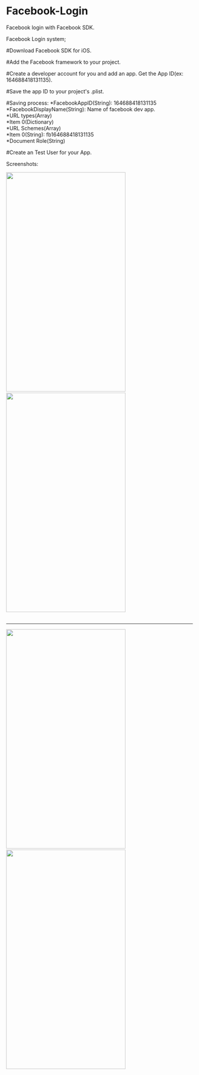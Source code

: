 Facebook-Login
==============

Facebook login with Facebook SDK. 

Facebook Login system; 

 #Download Facebook SDK for iOS.
 
 #Add the Facebook framework to your project.
 
 #Create a developer account for you and add an app. Get the App ID(ex: 164688418131135).
 
 #Save the app ID to your project's .plist.
 
 #Saving process:
      *FacebookAppID(String): 164688418131135<br>
      *FacebookDisplayName(String): Name of facebook dev app.<br>
      *URL types(Array)<br>
         *Item 0(Dictionary)<br>
            *URL Schemes(Array)<br>
               *Item 0(String): fb164688418131135<br>
            *Document Role(String)<br>
            
 #Create an Test User for your App.

Screenshots:

<img src="https://github.com/bilalarslan1993/Facebook-Login/raw/master/Images/img1.png" height="590" width="322">&nbsp;&nbsp;
<img src="https://github.com/bilalarslan1993/Facebook-Login/raw/master/Images/img2.png" height="590" width="322"><br><br><hr>

<img src="https://github.com/bilalarslan1993/Facebook-Login/raw/master/Images/img3.png" height="590" width="322">&nbsp;&nbsp;
<img src="https://github.com/bilalarslan1993/Facebook-Login/raw/master/Images/img4.png" height="590" width="322">&nbsp;&nbsp;
